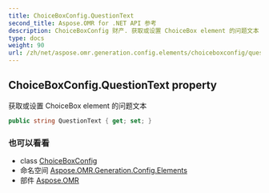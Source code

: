 ```yaml
---
title: ChoiceBoxConfig.QuestionText
second_title: Aspose.OMR for .NET API 参考
description: ChoiceBoxConfig 财产. 获取或设置 ChoiceBox element 的问题文本
type: docs
weight: 90
url: /zh/net/aspose.omr.generation.config.elements/choiceboxconfig/questiontext/
---
```

## ChoiceBoxConfig.QuestionText property

获取或设置 ChoiceBox element 的问题文本

```csharp
public string QuestionText { get; set; }
```

### 也可以看看

* class [ChoiceBoxConfig](../)
* 命名空间 [Aspose.OMR.Generation.Config.Elements](../../choiceboxconfig/)
* 部件 [Aspose.OMR](../../../)


